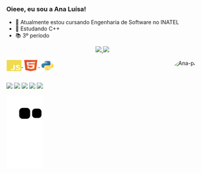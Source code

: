 ### Oieee, eu sou a Ana Luísa!

- 🔭 Atualmente estou cursando Engenharia de Software no INATEL
- 🌱 Estudando C++
- 📚 3º período 

<div align="center">
  <a href="https://github.com/anagvaleta">
  <img height="180em" src="https://github-readme-stats.vercel.app/api?username=anagvaleta&show_icons=true&theme=buefy&include_all_commits=true&count_private=true"/>
  <img height="120em" src="https://github-readme-stats.vercel.app/api/top-langs/?username=anagvaleta&layout=compact&langs_count=7&theme=buefy"/>
</div>
  <div style="display: inline_block"><br>
  <img align="center" alt="Ana-Js" height="30" width="40" src="https://raw.githubusercontent.com/devicons/devicon/master/icons/javascript/javascript-plain.svg">
  <img align="center" alt="Ana-HTML" height="30" width="40" src="https://raw.githubusercontent.com/devicons/devicon/master/icons/html5/html5-original.svg">
  <img align="center" alt="Ana-Python" height="30" width="40" src="https://raw.githubusercontent.com/devicons/devicon/master/icons/python/python-original.svg">
  <img align="right" alt="Ana-pic" height="150" style="border-radius:50px;" src="https://i.makeagif.com/media/2-24-2022/8QSQDb.gif?width=676&height=676">
</div>

  ##
  
  <div> 
  <a href="https://www.youtube.com/channel/UCNECTq9uDW0KVRdLlRj2LGg" target="_blank"><img src="https://img.shields.io/badge/YouTube-FF0000?style=for-the-badge&logo=youtube&logoColor=white" target="_blank"></a>
  <a href="https://www.instagram.com/nanagvaleta" target="_blank"><img src="https://img.shields.io/badge/-Instagram-%23E4405F?style=for-the-badge&logo=instagram&logoColor=white" target="_blank"></a>
 	<a href="https://www.twitch.tv/anagvaleta" target="_blank"><img src="https://img.shields.io/badge/Twitch-9146FF?style=for-the-badge&logo=twitch&logoColor=white" target="_blank"></a>
  <a href = "mailto:ana.valeta@inatel.ges.br"><img src="https://img.shields.io/badge/-Gmail-%23333?style=for-the-badge&logo=gmail&logoColor=white" target="_blank"></a>
  <a href="" target="_blank"><img src="https://img.shields.io/badge/-LinkedIn-%230077B5?style=for-the-badge&logo=linkedin&logoColor=white" target="_blank"></a> 

  ![Snake animation](https://github.com/anagvaleta/anagvaleta/blob/output/github-contribution-grid-snake.svg)
 
</div>
